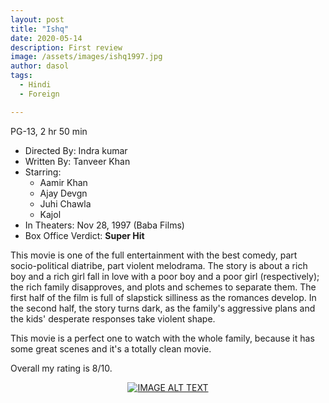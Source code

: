 ```yaml
---
layout: post
title: "Ishq"
date: 2020-05-14
description: First review
image: /assets/images/ishq1997.jpg
author: dasol
tags:
  - Hindi
  - Foreign

---
```


PG-13, 2 hr 50 min

- Directed By: Indra kumar
- Written By: Tanveer Khan
- Starring:
  - Aamir Khan
  - Ajay Devgn
  - Juhi Chawla
  - Kajol
- In Theaters: Nov 28, 1997 (Baba Films)
- Box Office Verdict: **Super Hit**

 This movie is one of the full entertainment with the best comedy, part socio-political diatribe, part violent melodrama.  The story is about a rich boy and a rich girl fall in love with a poor boy and a poor girl (respectively); the rich family disapproves, and plots and schemes to separate them.  The first half of the film is full of slapstick silliness as the romances develop.  In the second half, the story turns dark, as the family's aggressive plans and the kids' desperate responses take violent shape. 

This movie is a perfect one to watch with the whole family, because it has some great scenes and it's a totally clean movie. 

Overall my rating is 8/10. 

<div align="center">
  <a href="https://www.youtube.com/watch?v=Kc6xou2EGWs"><img src="https://img.youtube.com/vi/Kc6xou2EGWs/0.jpg" alt="IMAGE ALT TEXT"></a>
</div>
